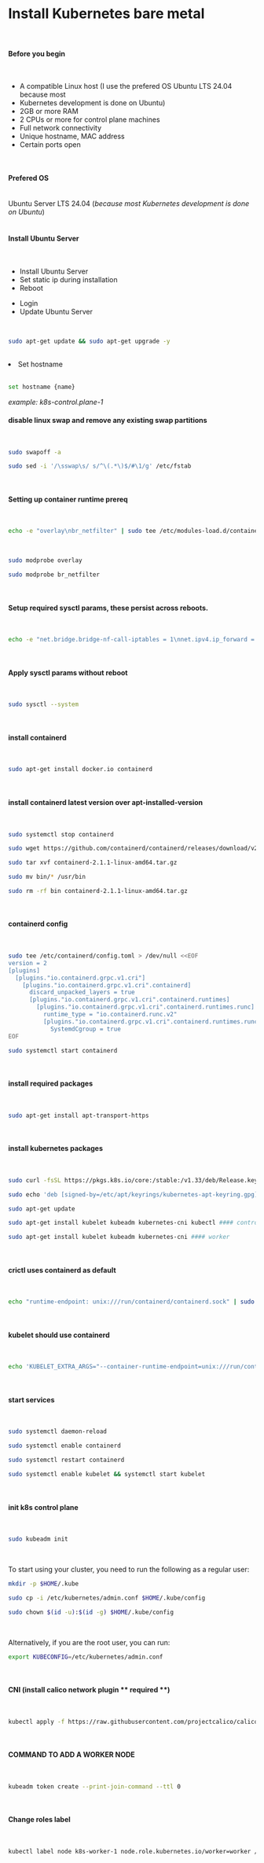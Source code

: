 # Install Kubernetes bare metal
<br>

#### Before you begin
<br>
<ul>
  <li>A compatible Linux host (I use the prefered OS Ubuntu LTS 24.04 because most</li>
  <li>Kubernetes development is done on Ubuntu)</li>
  <li>2GB or more RAM</li>
  <li>2 CPUs or more for control plane machines</li>
  <li>Full network connectivity</li>
  <li>Unique hostname, MAC address</li>
  <li>Certain ports open</li>
</ul>
<br>

#### Prefered OS 
<br>
Ubuntu Server LTS 24.04 (<i>because most Kubernetes development is done on Ubuntu</i>)
<br>
<br>

#### Install Ubuntu Server
<br>
<ul>
  <li>Install Ubuntu Server</li>
  <li>Set static ip during installation</li>
  <li>Reboot</li>
</ul>
<ul>
<li>Login</li>
<li>Update Ubuntu Server</li>
</ul>
<br>

```sh
sudo apt-get update && sudo apt-get upgrade -y 
```
<br>

<li>Set hostname</li>
<br>

```sh
set hostname {name}
```
<i>example: k8s-control.plane-1</i>
<br>

#### disable linux swap and remove any existing swap partitions
<br>

```sh
sudo swapoff -a
```
```sh
sudo sed -i '/\sswap\s/ s/^\(.*\)$/#\1/g' /etc/fstab
```
<br>

#### Setting up container runtime prereq
<br>

```sh
echo -e "overlay\nbr_netfilter" | sudo tee /etc/modules-load.d/containerd.conf > /dev/null
```
<br>

```sh
sudo modprobe overlay
```
```sh
sudo modprobe br_netfilter
```
<br>

#### Setup required sysctl params, these persist across reboots.
<br>

```sh
echo -e "net.bridge.bridge-nf-call-iptables = 1\nnet.ipv4.ip_forward = 1\nnet.bridge.bridge-nf-call-ip6tables = 1" | sudo tee /etc/sysctl.d/99-kubernetes-cri.conf > /dev/null
```
<br>

#### Apply sysctl params without reboot
<br>

```sh
sudo sysctl --system
```
<br>

#### install containerd
<br>

```sh
sudo apt-get install docker.io containerd
```
<br>

#### install containerd latest version over apt-installed-version
<br>

```sh
sudo systemctl stop containerd
```
```sh
sudo wget https://github.com/containerd/containerd/releases/download/v2.1.1/containerd-2.1.1-linux-amd64.tar.gz
```
```sh
sudo tar xvf containerd-2.1.1-linux-amd64.tar.gz
```
```sh
sudo mv bin/* /usr/bin
```
```sh
sudo rm -rf bin containerd-2.1.1-linux-amd64.tar.gz
```
<br>

#### containerd config
<br>

```sh
sudo tee /etc/containerd/config.toml > /dev/null <<EOF
version = 2
[plugins]
  [plugins."io.containerd.grpc.v1.cri"]
    [plugins."io.containerd.grpc.v1.cri".containerd]
      discard_unpacked_layers = true
      [plugins."io.containerd.grpc.v1.cri".containerd.runtimes]
        [plugins."io.containerd.grpc.v1.cri".containerd.runtimes.runc]
          runtime_type = "io.containerd.runc.v2"
          [plugins."io.containerd.grpc.v1.cri".containerd.runtimes.runc.options]
            SystemdCgroup = true
EOF
```

```sh
sudo systemctl start containerd
```
<br>

#### install required packages
<br>

```sh
sudo apt-get install apt-transport-https
```
<br>

#### install kubernetes packages
<br>

```sh
sudo curl -fsSL https://pkgs.k8s.io/core:/stable:/v1.33/deb/Release.key | sudo gpg --dearmor -o /etc/apt/keyrings/kubernetes-apt-keyring.gpg
```
```sh
sudo echo 'deb [signed-by=/etc/apt/keyrings/kubernetes-apt-keyring.gpg] https://pkgs.k8s.io/core:/stable:/v1.33/deb/ /' | sudo tee /etc/apt/sources.list.d/kubernetes.list
```
```sh
sudo apt-get update
```
```sh
sudo apt-get install kubelet kubeadm kubernetes-cni kubectl #### control plane
```
```sh
sudo apt-get install kubelet kubeadm kubernetes-cni #### worker
```
<br>

#### crictl uses containerd as default
<br>

```sh
echo "runtime-endpoint: unix:///run/containerd/containerd.sock" | sudo tee /etc/crictl.yaml
```
<br>

#### kubelet should use containerd
<br>

```sh
echo 'KUBELET_EXTRA_ARGS="--container-runtime-endpoint=unix:///run/containerd/containerd.sock"' | sudo tee /etc/default/kubelet > /dev/null
```
<br>

#### start services
<br>

```sh
sudo systemctl daemon-reload
```
```sh
sudo systemctl enable containerd
```
```sh
sudo systemctl restart containerd
```
```sh
sudo systemctl enable kubelet && systemctl start kubelet
```
<br>

#### init k8s control plane
<br>

```sh
sudo kubeadm init 
```
<br>

To start using your cluster, you need to run the following as a regular user:
<br>
```sh
mkdir -p $HOME/.kube
```
```sh
sudo cp -i /etc/kubernetes/admin.conf $HOME/.kube/config
```
```sh
sudo chown $(id -u):$(id -g) $HOME/.kube/config
```
<br>

Alternatively, if you are the root user, you can run:
<br>
```sh
export KUBECONFIG=/etc/kubernetes/admin.conf
```
<br>

#### CNI (install calico network plugin ** required **)
<br>

```sh
kubectl apply -f https://raw.githubusercontent.com/projectcalico/calico/v3.27.2/manifests/calico.yaml
```
<br>

#### COMMAND TO ADD A WORKER NODE
<br>

```sh
kubeadm token create --print-join-command --ttl 0
```
<br>

#### Change roles label
<br>

```sh
kubectl label node k8s-worker-1 node.role.kubernetes.io/worker=worker / for some reason the "roles" doesn't change after this command.
```